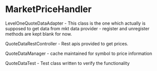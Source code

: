 # MarketPriceHandler
LevelOneQuoteDataAdapter - This class is the one which actually is supposed to get data from mkt data provider - register and unregister methods are kept blank for now.


QuoteDataRestController - Rest apis provided to get prices.


QuoteDataManager - cache maintained for symbol to price information

QuoteDataTest - Test class written to verify the functionality
